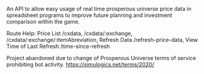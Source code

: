 An API to allow easy usage of real time prosperous universe price data in spreadsheet programs to improve future planning and investment comparison within the game.

Route Help: Price List /cxdata, /cxdata/:exchange, /cxdata/:exchange/:itemAbreviation, Refresh Data /refresh-price-data, View Time of Last Refresh /time-since-refresh

Project abandoned due to change of Prosperous Universe terms of service prohibiting bot activity. 
https://simulogics.net/terms/2020/
